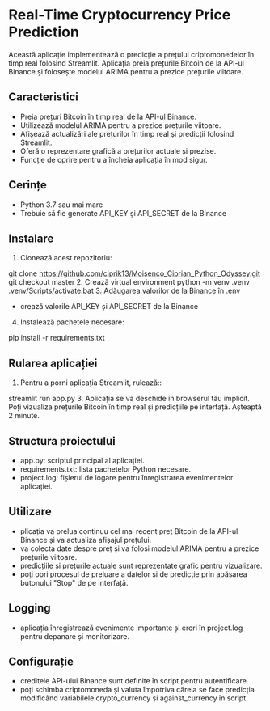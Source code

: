 # Real-Time Cryptocurrency Price Prediction

Această aplicație implementează o predicție a prețului criptomonedelor în timp real folosind Streamlit. Aplicația preia prețurile Bitcoin de la API-ul Binance și folosește modelul ARIMA pentru a prezice prețurile viitoare.

## Caracteristici

- Preia prețuri Bitcoin în timp real de la API-ul Binance.
- Utilizează modelul ARIMA pentru a prezice prețurile viitoare.
- Afișează actualizări ale prețurilor în timp real și predicții folosind Streamlit.
- Oferă o reprezentare grafică a prețurilor actuale și prezise.
- Funcție de oprire pentru a încheia aplicația în mod sigur.

## Cerințe

- Python 3.7 sau mai mare
- Trebuie să fie generate API_KEY și API_SECRET de la Binance

## Instalare

1. Clonează acest repozitoriu:

git clone https://github.com/ciprik13/Moisenco_Ciprian_Python_Odyssey.git
git checkout master
2. Crează virtual environment 
python -m venv .venv
.venv/Scripts/activate.bat
3. Adăugarea valorilor de la Binance în .env
   - crează valorile API_KEY și API_SECRET de la Binance

4. Instalează pachetele necesare:

pip install -r requirements.txt

## Rularea aplicației

1. Pentru a porni aplicația Streamlit, rulează::

streamlit run app.py
3. Aplicația se va deschide în browserul tău implicit. Poți vizualiza prețurile Bitcoin în timp real și predicțiile pe interfață. Așteaptă 2 minute.

## Structura proiectului
- app.py: scriptul principal al aplicației.
- requirements.txt: lista pachetelor Python necesare.
- project.log: fișierul de logare pentru înregistrarea evenimentelor aplicației.

## Utilizare
- plicația va prelua continuu cel mai recent preț Bitcoin de la API-ul Binance și va actualiza afișajul prețului. 
- va colecta date despre preț și va folosi modelul ARIMA pentru a prezice prețurile viitoare.
- predicțiile și prețurile actuale sunt reprezentate grafic pentru vizualizare.
- poți opri procesul de preluare a datelor și de predicție prin apăsarea butonului "Stop" de pe interfață.

## Logging
- aplicația înregistrează evenimente importante și erori în project.log pentru depanare și monitorizare.

## Configurație
- creditele API-ului Binance sunt definite în script pentru autentificare.
- poți schimba criptomoneda și valuta împotriva căreia se face predicția modificând variabilele crypto_currency și against_currency în script.
